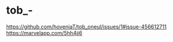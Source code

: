 # tob_-

https://github.com/hoveniaT/tob_oneul/issues/1#issue-456612711
https://marvelapp.com/5hh4jj6
